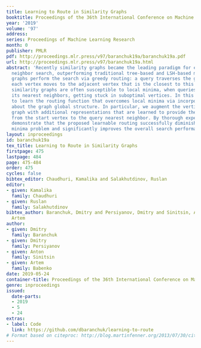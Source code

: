 ```yaml
---
title: Learning to Route in Similarity Graphs
booktitle: Proceedings of the 36th International Conference on Machine Learning
year: '2019'
volume: '97'
address: 
series: Proceedings of Machine Learning Research
month: 0
publisher: PMLR
pdf: http://proceedings.mlr.press/v97/baranchuk19a/baranchuk19a.pdf
url: http://proceedings.mlr.press/v97/baranchuk19a.html
abstract: 'Recently similarity graphs became the leading paradigm for efficient nearest
  neighbor search, outperforming traditional tree-based and LSH-based methods. Similarity
  graphs perform the search via greedy routing: a query traverses the graph and in
  each vertex moves to the adjacent vertex that is the closest to this query. In practice,
  similarity graphs are often susceptible to local minima, when queries do not reach
  its nearest neighbors, getting stuck in suboptimal vertices. In this paper we propose
  to learn the routing function that overcomes local minima via incorporating information
  about the graph global structure. In particular, we augment the vertices of a given
  graph with additional representations that are learned to provide the optimal routing
  from the start vertex to the query nearest neighbor. By thorough experiments, we
  demonstrate that the proposed learnable routing successfully diminishes the local
  minima problem and significantly improves the overall search performance.'
layout: inproceedings
id: baranchuk19a
tex_title: Learning to Route in Similarity Graphs
firstpage: 475
lastpage: 484
page: 475-484
order: 475
cycles: false
bibtex_editor: Chaudhuri, Kamalika and Salakhutdinov, Ruslan
editor:
- given: Kamalika
  family: Chaudhuri
- given: Ruslan
  family: Salakhutdinov
bibtex_author: Baranchuk, Dmitry and Persiyanov, Dmitry and Sinitsin, Anton and Babenko,
  Artem
author:
- given: Dmitry
  family: Baranchuk
- given: Dmitry
  family: Persiyanov
- given: Anton
  family: Sinitsin
- given: Artem
  family: Babenko
date: 2019-05-24
container-title: Proceedings of the 36th International Conference on Machine Learning
genre: inproceedings
issued:
  date-parts:
  - 2019
  - 5
  - 24
extras:
- label: Code
  link: https://github.com/dbaranchuk/learning-to-route
# Format based on citeproc: http://blog.martinfenner.org/2013/07/30/citeproc-yaml-for-bibliographies/
---
```

